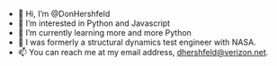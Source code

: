 - 👋 Hi, I’m @DonHershfeld
- 👀 I’m interested in Python and Javascript
- 🌱 I’m currently learning more and more Python
- 💞️ I was formerly a structural dynamics test engineer with NASA.
- 📫 You can reach me at my email address, dhershfeld@verizon.net.

<!---
DonHershfeld/DonHershfeld is a ✨ special ✨ repository because its `README.md` (this file) appears on your GitHub profile.
You can click the Preview link to take a look at your changes.
--->
